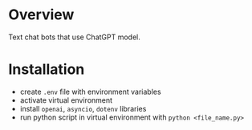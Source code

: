 # Overview
Text chat bots that use ChatGPT model.

# Installation
- create ```.env``` file with environment variables
- activate virtual environment
- install ```openai```, ```asyncio```, ```dotenv``` libraries
- run python script in virtual environment with ```python <file_name.py>```
